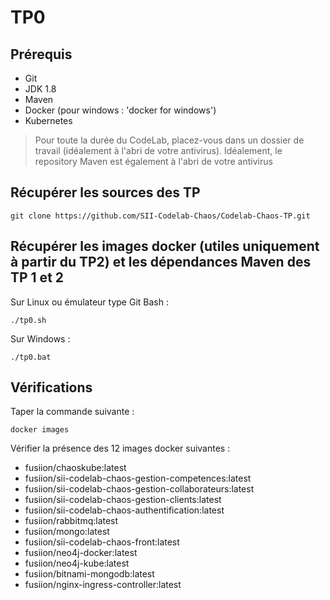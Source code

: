 # TP0

## Prérequis

* Git
* JDK 1.8
* Maven
* Docker (pour windows : 'docker for windows')
* Kubernetes

> Pour toute la durée du CodeLab, placez-vous dans un dossier de travail (idéalement à l'abri de votre antivirus). Idéalement, le repository Maven est également à l'abri de votre antivirus


## Récupérer les sources des TP

```shell
git clone https://github.com/SII-Codelab-Chaos/Codelab-Chaos-TP.git
```

## Récupérer les images docker (utiles uniquement à partir du TP2) et les dépendances Maven des TP 1 et 2

Sur Linux ou émulateur type Git Bash :

```shell
./tp0.sh
```

Sur Windows :

```shell
./tp0.bat
```

## Vérifications

Taper la commande suivante :

```shell
docker images
```

Vérifier la présence des 12 images docker suivantes :

* fusiion/chaoskube:latest
* fusiion/sii-codelab-chaos-gestion-competences:latest
* fusiion/sii-codelab-chaos-gestion-collaborateurs:latest
* fusiion/sii-codelab-chaos-gestion-clients:latest
* fusiion/sii-codelab-chaos-authentification:latest
* fusiion/rabbitmq:latest
* fusiion/mongo:latest
* fusiion/sii-codelab-chaos-front:latest
* fusiion/neo4j-docker:latest
* fusiion/neo4j-kube:latest
* fusiion/bitnami-mongodb:latest
* fusiion/nginx-ingress-controller:latest
